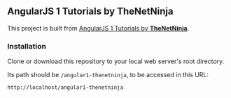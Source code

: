 ## AngularJS 1 Tutorials by TheNetNinja
This project is built from [AngularJS 1 Tutorials by **TheNetNinja**](https://www.youtube.com/playlist?list=PL4cUxeGkcC9gsJS5QgFT2IvWIX78dV3_v).

### Installation
Clone or download this repository to your local web server's root directory.

Its path should be `/angular1-thenetninja`, to be accessed in this URL:
```
http://localhost/angular1-thenetninja
```
